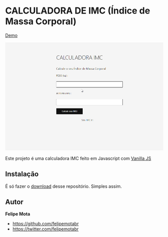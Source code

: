 # CALCULADORA DE IMC (Índice de Massa Corporal)

[Demo](https://felipemotabr.github.io/calculadora-imc/)

![Demo](https://raw.githubusercontent.com/felipemotabr/calculadora-imc/master/screen.gif)

Este projeto é uma calculadora IMC feito em Javascript com [Vanilla JS](http://vanilla-js.com)

## Instalação

É só fazer o [download](https://github.com/felipemotabr/calculadora-imc/archive/master.zip) desse repositório. Simples assim.

## Autor

**Felipe Mota**
- <https://github.com/felipemotabr>
- <https://twitter.com/felipemotabr>
